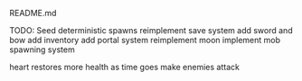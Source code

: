 README.md


TODO:
Seed deterministic spawns
reimplement save system
add sword and bow
add inventory
add portal system
reimplement moon
implement mob spawning system

heart restores more health as time goes
make enemies attack